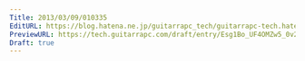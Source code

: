 ```yaml
---
Title: 2013/03/09/010335
EditURL: https://blog.hatena.ne.jp/guitarrapc_tech/guitarrapc-tech.hatenablog.com/atom/entry/6802418398340423770
PreviewURL: https://tech.guitarrapc.com/draft/entry/Esg1Bo_UF4OMZw5_0v2OkjpmFpU
Draft: true
---
```


